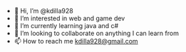 - 👋 Hi, I’m @kdilla928
- 👀 I’m interested in web and game dev
- 🌱 I’m currently learning java and c#
- 💞️ I’m looking to collaborate on anything I can learn from
- 📫 How to reach me kdilla928@gmail.com

<!---
kdilla928/kdilla928 is a ✨ special ✨ repository because its `README.md` (this file) appears on your GitHub profile.
You can click the Preview link to take a look at your changes.
--->
